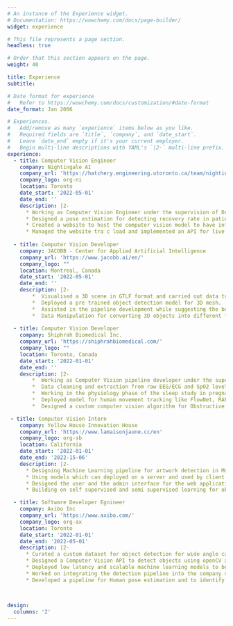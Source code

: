 ```yaml
---
# An instance of the Experience widget.
# Documentation: https://wowchemy.com/docs/page-builder/
widget: experience

# This file represents a page section.
headless: true

# Order that this section appears on the page.
weight: 40

title: Experience
subtitle:

# Date format for experience
#   Refer to https://wowchemy.com/docs/customization/#date-format
date_format: Jan 2006

# Experiences.
#   Add/remove as many `experience` items below as you like.
#   Required fields are `title`, `company`, and `date_start`.
#   Leave `date_end` empty if it's your current employer.
#   Begin multi-line descriptions with YAML's `|2-` multi-line prefix.
experience:
  - title: Computer Vision Engineer
    company: Nightingale AI
    company_url: 'https://hatchery.engineering.utoronto.ca/team/nightingaleai/'
    company_logo: org-ni
    location: Toronto
    date_start: '2022-05-01'
    date_end: ''
    description: |2-
      * Working as Computer Vision Engineer under the supervision of Dr. Charlene Chu. 
      * Designed a pose estimation for detecting recovery rate in patients.
      * Created a website to host the computer vision model to have inference on images and videos.
      * Managed the website tra c load and implemented an API for live camera inference.
       
  - title: Computer Vision Developer
    company: JACOBB - Center for Applied Artificial Intelligence 
    company_url: 'https://www.jacobb.ai/en/'
    company_logo: ""
    location: Montreal, Canada
    date_start: '2022-05-01'
    date_end: ''
    description: |2-
        *  Visualised a 3D scene in GTLF format and carried out data transformation.
        *  Deployed a pre trained object detection model for 3D mesh. 
        *  Assisted in the pipeline development while suggesting the best way to carry out mesh completion in a 3D scene.
        *  Data Manipulation for converting 3D objects into different formats like .obj, .glp format.
        
  - title: Computer Vision Developer
    company: Shiphrah Biomedical Inc.
    company_url: 'https://shiphrahbiomedical.com/'
    company_logo: ""
    location: Toronto, Canada
    date_start: '2022-01-01'
    date_end: ''
    description: |2-
        *  Working as Computer Vision pipeline developer under the supervision of Dr. Elham Dolatabadi and Dr. Allan Kember.
        *  Data cleaning and extraction from raw EEG/ECG and SpO2 levels in patients.
        *  Working in the physiology phase of the sleep study in pregnant women during trimester phase.
        *  Deployed model for human movement tracking like FlowNet, RAFT and DeepFlow.
        *  Designed a custom computer vision algorithm for Obstructive Sleep Apnea Prediction using Infrared Cameras.

 - title: Computer Vision Intern
    company: Yellow House Innovation House 
    company_url: 'https://www.lamaisonjaune.cc/en'
    company_logo: org-sb
    location: California
    date_start: '2022-01-01'
    date_end: '2022-15-06'
    description: |2- 
      * Designing Machine Learning pipeline for artwork detection in Museums.
      * Using models which can deployed on a server and used by client on a low end mobile device.
      * Designed the user and the admin interface for the web application.
      * Building on self supervised and semi supervised learning for object detection which can be customised to delete data and to update a dataset.

  - title: Software Developer Egnineer 
    company: Axibo Inc
    company_url: 'https://www.axibo.com/'
    company_logo: org-ax
    location: Toronto
    date_start: '2022-01-01'
    date_end: '2022-05-01'
    description: |2-
      * Curated a custom dataset for object detection for wide angle camera images.
      * Designed a Computer Vision API to detect objects using openCV and deep learning models for object detection.
      * Deployed low latency and scalable machine learning models to be deployed in TPU and mobile phones.
      * Worked on integrating the detection pipeline into the company software to facilitate the company hardware.
      * Developed a pipeline for Human pose estimation and to identify a person out of multiple subjects using sate of art models like DeepSort, Sort and YoloV4.
   
      

design:
  columns: '2'
---
```

